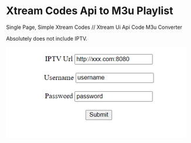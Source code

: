 # Xtream Codes Api to M3u Playlist
Single Page, Simple Xtream Codes // Xtream Ui Api Code M3u Converter

Absolutely does not include IPTV.


![Screenshot](screenshot.png)
